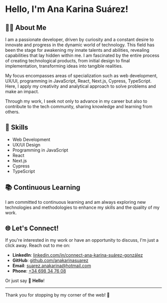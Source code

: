 # Hello, I'm Ana Karina Suárez!

## 👩‍💻 About Me

I am a passionate developer, driven by curiosity and a constant desire to innovate and progress in the dynamic world of technology. This field has been the stage for awakening my innate talents and abilities, revealing capabilities that lay hidden within me. I am fascinated by the entire process of creating technological products, from initial design to final implementation, transforming ideas into tangible realities.

My focus encompasses areas of specialization such as web development, UX/UI, programming in JavaScript, React, Next.js, Cypress, TypeScript. Here, I apply my creativity and analytical approach to solve problems and make an impact.

Through my work, I seek not only to advance in my career but also to contribute to the tech community, sharing knowledge and learning from others.

## 🌟 Skills

- Web Development
- UX/UI Design
- Programming in JavaScript
- React
- Next.js
- Cypress
- TypeScript

## 📚 Continuous Learning

I am committed to continuous learning and am always exploring new technologies and methodologies to enhance my skills and the quality of my work.


## 🌐 Let's Connect!

If you're interested in my work or have an opportunity to discuss, I'm just a click away. Reach out to me on:

- **LinkedIn**: [linkedin.com/in/connect-ana-karina-suárez-gonzález](https://www.linkedin.com/in/connect-ana-karina-suárez-gonzález)
- **GitHub**: [github.com/anakarinasuarez](https://github.com/anakarinasuarez)
- **Email**: [suarez.anakarina@hotmail.com](mailto:suarez.anakarina@hotmail.com)
- **Phone**: <a href="tel:+34698347608">+34 698 34 76 08</a>

Or just say 👋 **Hello**!

---

Thank you for stopping by my corner of the web! 🌟
